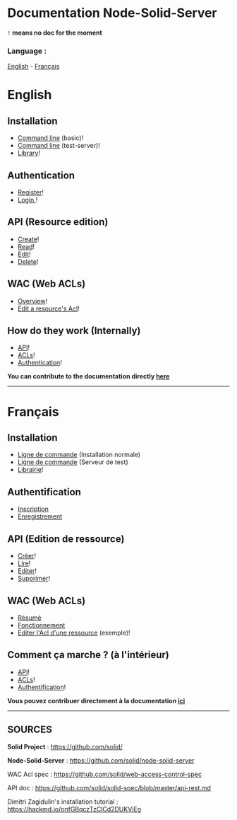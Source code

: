 Documentation Node-Solid-Server
===

`!` **means no doc for the moment**

### Language :
[English](#English) - [Français](#Français)

# English

Installation
---

- [Command line](https://) (basic)!
- [Command line](https://) (test-server)!
- [Library]()!

Authentication
---

- [Register](https://)!
- [Login ](https://)!

API (Resource edition)
---

- [Create]()!
- [Read]()!
- [Edit]()!
- [Delete]()!

WAC (Web ACLs)
---

- [Overview]()!
- [Edit a resource's Acl]()!

How do they work (Internally)
---

- [API]()!
- [ACLs]()!
- [Authentication]()!


**You can contribute to the documentation directly [here](https://hackmd.io/jUyCPhlSQfmgh6vfn1ZFaA?both)**

---

# Français

Installation
---

- [Ligne de commande](https://github.com/assemblee-virtuelle/Doc-Solid/blob/master/fr/Installation/Ligne%20de%20commande.md#installation-basique) (Installation normale)
- [Ligne de commande](https://github.com/assemblee-virtuelle/Doc-Solid/blob/master/fr/Installation/Ligne%20de%20commande.md#installation-serveur-de-test) (Serveur de test)
- [Librairie]()!

Authentification
---

- [Inscription](https://github.com/assemblee-virtuelle/Doc-Solid/blob/master/fr/Authentification.md#inscription)
- [Enregistrement](https://github.com/assemblee-virtuelle/Doc-Solid/blob/master/fr/Authentification.md#Enregistrement)

API (Edition de ressource)
---

- [Créer]()!
- [Lire]()!
- [Editer]()!
- [Supprimer]()!

WAC (Web ACLs)
---

- [Résumé](https://github.com/assemblee-virtuelle/Doc-Solid/blob/master/fr/WacAcl.md#Résumé)
- [Fonctionnement](https://github.com/assemblee-virtuelle/Doc-Solid/blob/master/fr/WacAcl.md#Fonctionne;ent)
- [Editer l'Acl d'une ressource]() (exemple)!

Comment ça marche ? (à l'intérieur)
---

- [API]()!
- [ACLs]()!
- [Authentification]()!


**Vous pouvez contribuer directement à la documentation [ici](https://hackmd.io/jUyCPhlSQfmgh6vfn1ZFaA?both)**

---

## SOURCES

**Solid Project** : https://github.com/solid/

**Node-Solid-Server** : https://github.com/solid/node-solid-server

WAC Acl spec : https://github.com/solid/web-access-control-spec

API doc : https://github.com/solid/solid-spec/blob/master/api-rest.md

Dimitri Zagidulin's installation tutorial : https://hackmd.io/onfGBqczTzClCd2DUKViEg


